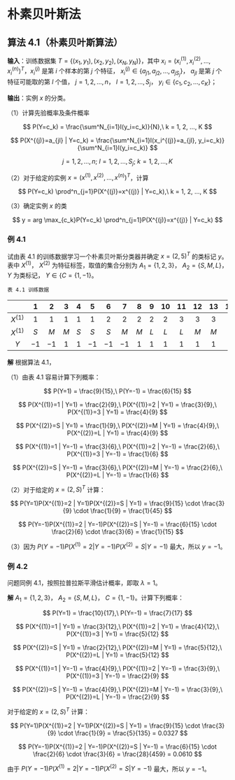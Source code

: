 # 朴素贝叶斯法

## 算法 4.1（朴素贝叶斯算法）

**输入**：训练数据集 $T = \{(x_1, y_1), (x_2, y_2), (x_N, y_N)\}$，其中 $x_i = (x_i^{(1)}, x_i^{(2)}, ..., x_i^{(n)})^T$，$x_i^{(j)}$ 是第 $i$ 个样本的第 $j$ 个特征， $x_i^{(j)} \in \{a_{j1}, a_{j2}, ..., a_{jS_j}\}$， $a_{jl}$ 是第 $j$ 个特征可能取的第 $l$ 个值， $j = 1, 2, ..., n$， $l = 1, 2, ..., S_j$， $y_i \in \{c_1, c_2, ..., c_K\}$；

**输出**：实例 $x$ 的分类。

（1）计算先验概率及条件概率

$$
P(Y=c_k) = \frac{\sum^N_{i=1}I(y_i=c_k)}{N},\ k = 1, 2, ..., K
$$

$$
P(X^{(j)}=a_{jl} | Y=c_k) = \frac{\sum^N_{i=1}I(x_i^{(j)}=a_{jl}, y_i=c_k)}{\sum^N_{i=1}I(y_i=c_k)}
$$

$$
j = 1, 2, ..., n;\ l = 1, 2, ..., S_j;\ k = 1, 2, ..., K
$$

（2）对于给定的实例 $x = (x^{(1)}, x^{(2)}, ..., x^{(n)})^T$，计算

$$
P(Y=c_k) \prod^n_{j=1}P(X^{(j)}=x^{(j)} | Y=c_k),\ k = 1, 2, ..., K
$$

（3）确定实例 $x$ 的类

$$
y = arg \max_{c_k}P(Y=c_k) \prod^n_{j=1}P(X^{(j)}=x^{(j)} | Y=c_k)
$$

### 例 4.1

试由表 4.1 的训练数据学习一个朴素贝叶斯分类器并确定 $x = (2, 5)^T$ 的类标记 $y$。表中 $X^{(1)}$， $X^{(2)}$ 为特征标签，取值的集合分别为 $A_1 = \{1, 2, 3\}$， $A_2 = \{S, M, L\}$， $Y$ 为类标记， $Y \in \{C=\{1, -1\}$。

`表 4.1 训练数据` 

|           | 1    | 2    | 3   | 4   | 5    | 6    | 7    | 8   | 9   | 10  | 11  | 12  | 13  | 14  | 15   |
|:---------:|:----:|:----:|:---:|:---:|:----:|:----:|:----:|:---:|:---:|:---:|:---:|:---:|:---:|:---:|:----:|
| $X^{(1)}$ | $1$  | $1$  | $1$ | $1$ | $1$  | $2$  | $2$  | $2$ | $2$ | $2$ | $3$ | $3$ | $3$ | $3$ | $3$  |
| $X^{(1)}$ | $S$  | $M$  | $M$ | $S$ | $S$  | $S$  | $M$  | $M$ | $L$ | $L$ | $L$ | $M$ | $M$ | $L$ | $L$  |
| $Y$       | $-1$ | $-1$ | $1$ | $1$ | $-1$ | $-1$ | $-1$ | $1$ | $1$ | $1$ | $1$ | $1$ | $1$ | $1$ | $-1$ |

**解** 根据算法 4.1，

（1）由表 4.1 容易计算下列概率：

$$
P(Y=1) = \frac{9}{15},\ P(Y=-1) = \frac{6}{15}
$$

$$
P(X^{(1)}=1 | Y=1) = \frac{2}{9},\ P(X^{(1)}=2 | Y=1) = \frac{3}{9},\ P(X^{(1)}=3 | Y=1) = \frac{4}{9}
$$

$$
P(X^{(2)}=S | Y=1) = \frac{1}{9},\ P(X^{(2)}=M | Y=1) = \frac{4}{9},\ P(X^{(2)}=L | Y=1) = \frac{4}{9}
$$

$$
P(X^{(1)}=1 | Y=-1) = \frac{3}{6},\ P(X^{(1)}=2 | Y=-1) = \frac{2}{6},\ P(X^{(1)}=3 | Y=-1) = \frac{1}{6}
$$

$$
P(X^{(2)}=S | Y=-1) = \frac{3}{6},\ P(X^{(2)}=M | Y=-1) = \frac{2}{6},\ P(X^{(2)}=L | Y=-1) = \frac{1}{6}
$$

（2）对于给定的 $x = (2, S)^T$ 计算：

$$
P(Y=1)P(X^{(1)}=2 | Y=1)P(X^{(2)}=S | Y=1) = \frac{9}{15} \cdot \frac{3}{9} \cdot \frac{1}{9} = \frac{1}{45}
$$

$$
P(Y=-1)P(X^{(1)}=2 | Y=-1)P(X^{(2)}=S | Y=-1) = \frac{6}{15} \cdot \frac{2}{6} \cdot \frac{3}{6} = \frac{1}{15}
$$

（3）因为 $P(Y=-1)P(X^{(1)}=2 | Y=-1)P(X^{(2)}=S | Y=-1)$ 最大，所以 $y = -1$。

### 例 4.2

问题同例 4.1，按照拉普拉斯平滑估计概率，即取 $\lambda = 1$。

**解** $A_1 = \{1, 2, 3\}$， $A_2 = \{S, M, L\}$， $C=\{1, -1\}$。计算下列概率：

$$
P(Y=1) = \frac{10}{17},\ P(Y=-1) = \frac{7}{17}
$$

$$
P(X^{(1)}=1 | Y=1) = \frac{3}{12},\ P(X^{(1)}=2 | Y=1) = \frac{4}{12},\ P(X^{(1)}=3 | Y=1) = \frac{5}{12}
$$

$$
P(X^{(2)}=S | Y=1) = \frac{2}{12},\ P(X^{(2)}=M | Y=1) = \frac{5}{12},\ P(X^{(2)}=L | Y=1) = \frac{5}{12}
$$

$$
P(X^{(1)}=1 | Y=-1) = \frac{4}{9},\ P(X^{(1)}=2 | Y=-1) = \frac{3}{9},\ P(X^{(1)}=3 | Y=-1) = \frac{2}{9}
$$

$$
P(X^{(2)}=S | Y=-1) = \frac{4}{9},\ P(X^{(2)}=M | Y=-1) = \frac{3}{9},\ P(X^{(2)}=L | Y=-1) = \frac{2}{9}
$$

对于给定的 $x = (2, S)^T$ 计算：

$$
P(Y=1)P(X^{(1)}=2 | Y=1)P(X^{(2)}=S | Y=1) = \frac{9}{15} \cdot \frac{3}{9} \cdot \frac{1}{9} = \frac{5}{135} = 0.0327
$$

$$
P(Y=-1)P(X^{(1)}=2 | Y=-1)P(X^{(2)}=S | Y=-1) = \frac{6}{15} \cdot \frac{2}{6} \cdot \frac{3}{6} = \frac{28}{459} = 0.0610
$$

由于 $P(Y=-1)P(X^{(1)}=2 | Y=-1)P(X^{(2)}=S | Y=-1)$ 最大，所以 $y = -1$。